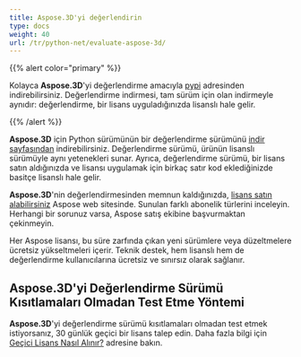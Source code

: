 ```yaml
---
title: Aspose.3D'yi değerlendirin
type: docs
weight: 40
url: /tr/python-net/evaluate-aspose-3d/
---
```


{{% alert color="primary" %}}

Kolayca **Aspose.3D**'yi değerlendirme amacıyla [pypi](https://pypi.org/project/aspose-3d/) adresinden indirebilirsiniz. Değerlendirme indirmesi, tam sürüm için olan indirmeyle aynıdır: değerlendirme, bir lisans uyguladığınızda lisanslı hale gelir.

{{% /alert %}}

**Aspose.3D** için Python sürümünün bir değerlendirme sürümünü [indir sayfasından](https://repository.aspose.com/webapp/#/artifacts/browse/tree/General/repo/com/aspose/aspose-3d) indirebilirsiniz. Değerlendirme sürümü, ürünün lisanslı sürümüyle aynı yetenekleri sunar. Ayrıca, değerlendirme sürümü, bir lisans satın aldığınızda ve lisansı uygulamak için birkaç satır kod eklediğinizde basitçe lisanslı hale gelir.

**Aspose.3D**'nin değerlendirmesinden memnun kaldığınızda, [lisans satın alabilirsiniz](https://purchase.aspose.com) Aspose web sitesinde. Sunulan farklı abonelik türlerini inceleyin. Herhangi bir sorunuz varsa, Aspose satış ekibine başvurmaktan çekinmeyin.

Her Aspose lisansı, bu süre zarfında çıkan yeni sürümlere veya düzeltmelere ücretsiz yükseltmeleri içerir. Teknik destek, hem lisanslı hem de değerlendirme kullanıcılarına ücretsiz ve sınırsız olarak sağlanır.

## **Aspose.3D'yi Değerlendirme Sürümü Kısıtlamaları Olmadan Test Etme Yöntemi**

**Aspose.3D**'yi değerlendirme sürümü kısıtlamaları olmadan test etmek istiyorsanız, 30 günlük geçici bir lisans talep edin. Daha fazla bilgi için [Geçici Lisans Nasıl Alınır?](https://purchase.aspose.com/temporary-license) adresine bakın.